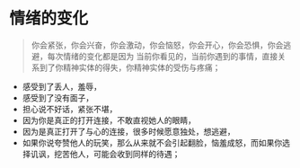 # 情绪的变化



> 你会紧张，你会兴奋，你会激动，你会恼怒，你会开心，你会恐惧，你会逃避，每次情绪的变化都是因为 当前你看见的，当前你遇到的事情，直接关系到了你精神实体的得失，你精神实体的受伤与疼痛；

* 感受到了丢人，羞辱，
* 感受到了没有面子，
* 担心说不好话，紧张不堪，
* 因为你是真正的打开连接，不敢直视她人的眼睛，
* 因为是真正打开了与心的连接，很多时候愿意独处，想逃避，
* 如果你说夸赞他人的玩笑，那么从来就不会引起翻脸，恼羞成怒，而如果你选择讥讽，挖苦他人，可能会收到同样的待遇；

